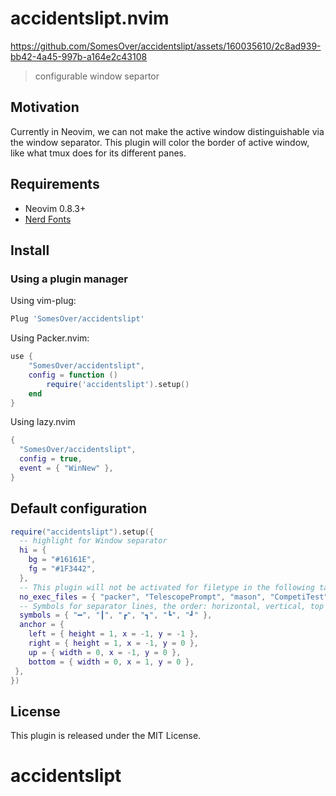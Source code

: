 # accidentslipt.nvim


https://github.com/SomesOver/accidentslipt/assets/160035610/2c8ad939-bb42-4a45-997b-a164e2c43108
> configurable window separtor

## Motivation

Currently in Neovim, we can not make the active window distinguishable via the window separator.
This plugin will color the border of active window, like what tmux does for its different panes.

## Requirements

+ Neovim 0.8.3+
+ [Nerd Fonts](https://www.nerdfonts.com/)

## Install
### Using a plugin manager

Using vim-plug:

```lua
Plug 'SomesOver/accidentslipt'
```

Using Packer.nvim:

```lua
use {
    "SomesOver/accidentslipt",
    config = function ()
        require('accidentslipt').setup()
    end
}
```

Using lazy.nvim

```lua
{
  "SomesOver/accidentslipt",
  config = true,
  event = { "WinNew" },
}
```

## Default configuration

```lua
require("accidentslipt").setup({
  -- highlight for Window separator
  hi = {
    bg = "#16161E",
    fg = "#1F3442",
  },
  -- This plugin will not be activated for filetype in the following table.
  no_exec_files = { "packer", "TelescopePrompt", "mason", "CompetiTest", "NvimTree" },
  -- Symbols for separator lines, the order: horizontal, vertical, top left, top right, bottom left, bottom right.
  symbols = { "━", "┃", "┏", "┓", "┗", "┛" },
  anchor = {
	left = { height = 1, x = -1, y = -1 },
	right = { height = 1, x = -1, y = 0 },
	up = { width = 0, x = -1, y = 0 },
    bottom = { width = 0, x = 1, y = 0 },
 },
})
```


## License

This plugin is released under the MIT License.
# accidentslipt
